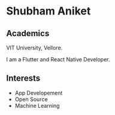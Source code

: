 # Shubham Aniket

## Academics

VIT University, Vellore.

I am a Flutter and React Native Developer.

## Interests

- App Developement
- Open Source
- Machine Learning
